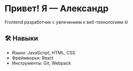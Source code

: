 # Привет! Я — Александр
Frontend разработчик с увлечением к веб-технологиям 🌐

## 🛠️ Навыки
- Языки: JavaScript, HTML, CSS
- Фреймворки: React
- Инструменты: Git, Webpack

